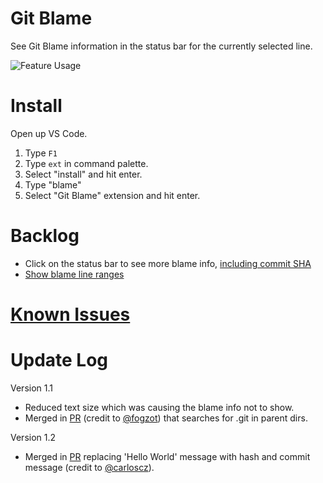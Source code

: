# Git Blame

See Git Blame information in the status bar for the currently selected line. 

![Feature Usage](https://github.com/wadeanderson7/vscode-gitblame/raw/master/images/GitBlamePreview.gif)

# Install

Open up VS Code.

1. Type `F1`
2. Type `ext` in command palette.
3. Select "install" and hit enter.
4. Type "blame"
5. Select "Git Blame" extension and hit enter. 

# Backlog

* Click on the status bar to see more blame info, [including commit SHA](https://github.com/waderyan/vscode-gitblame/issues/3)
* [Show blame line ranges](https://github.com/waderyan/vscode-gitblame/issues/1)

# [Known Issues](https://github.com/waderyan/vscode-gitblame/issues)

# Update Log

Version 1.1

* Reduced text size which was causing the blame info not to show. 
* Merged in [PR](https://github.com/waderyan/vscode-gitblame/pull/5) (credit to [@fogzot](https://github.com/fogzot)) that searches for .git in parent dirs.

Version 1.2

* Merged in [PR](https://github.com/waderyan/vscode-gitblame/pull/10) replacing 'Hello World' message with hash and commit message (credit to [@carloscz](https://github.com/carloscz)). 
